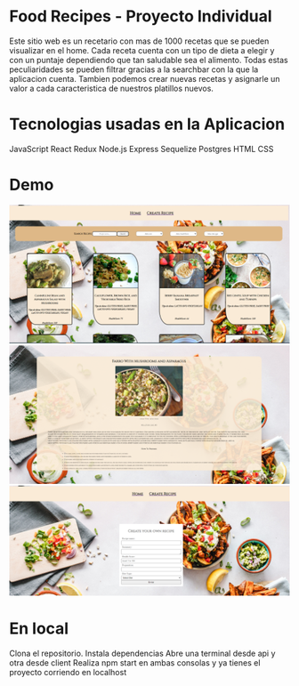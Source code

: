 # Food Recipes - Proyecto Individual

Este sitio web es un recetario con mas de 1000 recetas que se pueden visualizar en el home. Cada receta cuenta con un tipo de dieta a elegir y con un puntaje dependiendo que tan saludable sea el alimento.
Todas estas peculiaridades se pueden filtrar gracias a la searchbar con la que la aplicacion cuenta. 
Tambien podemos crear nuevas recetas y asignarle un valor a cada caracteristica de nuestros platillos nuevos.

# Tecnologias usadas en la Aplicacion

 JavaScript
 React
 Redux
 Node.js
 Express
 Sequelize
 Postgres
 HTML
 CSS
 
 # Demo
 
 ![Demo](https://raw.githubusercontent.com/azzzako/PI_foods/main/client/imagesproject/home.png)
 ![Demo](https://raw.githubusercontent.com/azzzako/PI_foods/main/client/imagesproject/detail.png)
 ![Demo](https://raw.githubusercontent.com/azzzako/PI_foods/main/client/imagesproject/create.png)
 
# En local

Clona el repositorio.
Instala dependencias
Abre una terminal desde api y otra desde client
Realiza npm start en ambas consolas y ya tienes el proyecto corriendo en localhost
